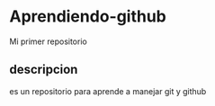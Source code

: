 # Aprendiendo-github
Mi primer repositorio 
## descripcion 
es un repositorio para aprende a manejar git y github 
